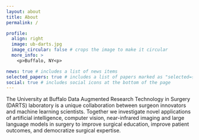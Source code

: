 ```yaml
---
layout: about
title: About
permalink: /

profile:
  align: right
  image: ub-darts.jpg
  image_circular: false # crops the image to make it circular
  more_info: >
    <p>Buffalo, NY<p>

news: true # includes a list of news items
selected_papers: true # includes a list of papers marked as "selected={true}"
social: true # includes social icons at the bottom of the page
---
```


The University at Buffalo Data Augmented Research Technology in Surgery (DARTS) laboratory is a unique collaboration between surgeon innovators and machine learning scientists. Together we investigate novel applications of artificial intelligence, computer vision, near-infrared imaging and large language models in surgery to improve surgical education, improve patient outcomes, and democratize surgical expertise.
